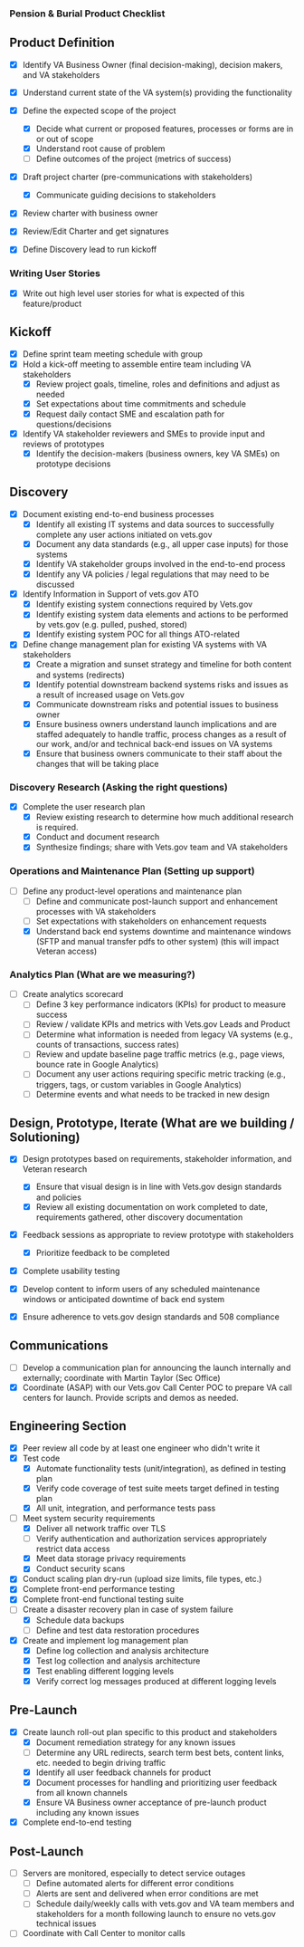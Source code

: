 ### Pension & Burial Product Checklist

## Product Definition

- [X] Identify VA Business Owner (final decision-making), decision makers, and VA stakeholders
- [X] Understand current state of the VA system(s) providing the functionality
- [X] Define the expected scope of the project
    - [X] Decide what current or proposed features, processes or forms are in or out of scope
    - [X] Understand root cause of problem
    - [ ] Define outcomes of the project (metrics of success)

- [X] Draft project charter (pre-communications with stakeholders)
    - [X] Communicate guiding decisions to stakeholders 

- [X] Review charter with business owner
- [X] Review/Edit Charter and get signatures

- [X] Define Discovery lead to run kickoff

### Writing User Stories
- [X] Write out high level user stories for what is expected of this feature/product

## Kickoff

- [X] Define sprint team meeting schedule with group
- [X] Hold a kick-off meeting to assemble entire team including VA stakeholders
    - [X] Review project goals, timeline, roles and definitions and adjust as needed
    - [X] Set expectations about time commitments and schedule
    - [X] Request daily contact SME and escalation path for questions/decisions
    
- [X] Identify VA stakeholder reviewers and SMEs to provide input and reviews of prototypes
    - [X] Identify the decision-makers (business owners, key VA SMEs) on prototype decisions

## Discovery

- [X] Document existing end-to-end business processes
    - [X] Identify all existing IT systems and data sources to successfully complete any user actions initiated on vets.gov
    - [X] Document any data standards (e.g., all upper case inputs) for those systems
    - [X] Identify VA stakeholder groups involved in the end-to-end process
    - [X] Identify any VA policies / legal regulations that may need to be discussed

- [X] Identify Information in Support of vets.gov ATO 
    - [X] Identify existing system connections required by Vets.gov
    - [X] Identify existing system data elements and actions to be performed by vets.gov (e.g. pulled, pushed, stored)
    - [X] Identify existing system POC for all things ATO-related 

- [X] Define change management plan for existing VA systems with VA stakeholders
    - [X] Create a migration and sunset strategy and timeline for both content and systems (redirects)
    - [X] Identify potential downstream backend systems risks and issues as a result of increased usage on Vets.gov
    - [X] Communicate downstream risks and potential issues to business owner
    - [X] Ensure business owners understand launch implications and are staffed adequately to handle traffic, process changes as a result of our work, and/or and technical back-end issues on VA systems
    - [X] Ensure that business owners communicate to their staff about the changes that will be taking place

### Discovery Research (Asking the right questions)
- [X] Complete the user research plan
    - [X] Review existing research to determine how much additional research is required.
    - [X] Conduct and document research
    - [X] Synthesize findings; share with Vets.gov team and VA stakeholders

### Operations and Maintenance Plan (Setting up support)
- [ ] Define any product-level operations and maintenance plan
    - [ ] Define and communicate post-launch support and enhancement processes with VA stakeholders
    - [ ] Set expectations with stakeholders on enhancement requests
    - [X] Understand back end systems downtime and maintenance windows (SFTP and manual transfer pdfs to other system) (this will impact Veteran access)

### Analytics Plan (What are we measuring?)
- [ ] Create analytics scorecard
    - [ ] Define 3 key performance indicators (KPIs) for product to measure success
    - [ ] Review / validate KPIs and metrics with Vets.gov Leads and Product
    - [ ] Determine what information is needed from legacy VA systems (e.g., counts of transactions, success rates)
    - [ ] Review and update baseline page traffic metrics (e.g., page views, bounce rate in Google Analytics)
    - [ ] Document any user actions requiring specific metric tracking (e.g., triggers, tags, or custom variables in Google Analytics)
    - [ ] Determine events and what needs to be tracked in new design
    
## Design, Prototype, Iterate (What are we building / Solutioning)

- [X] Design prototypes based on requirements, stakeholder information, and Veteran research
    - [X] Ensure that visual design is in line with Vets.gov design standards and policies
    - [X] Review all existing documentation on work completed to date, requirements gathered, other discovery documentation

- [X] Feedback sessions as appropriate to review prototype with stakeholders
    - [X] Prioritize feedback to be completed
    
- [X] Complete usability testing

- [X] Develop content to inform users of any scheduled maintenance windows or anticipated downtime of back end system 
- [X] Ensure adherence to vets.gov design standards and 508 compliance

## Communications 
- [ ] Develop a communication plan for announcing the launch internally and externally; coordinate with Martin Taylor (Sec Office)
- [X] Coordinate (ASAP) with our Vets.gov Call Center POC to prepare VA call centers for launch. Provide scripts and demos as needed.

## Engineering Section

- [X] Peer review all code by at least one engineer who didn't write it
- [X] Test code
    - [X] Automate functionality tests (unit/integration), as defined in testing plan
    - [X] Verify code coverage of test suite meets target defined in testing plan
    - [X] All unit, integration, and performance tests pass
- [ ] Meet system security requirements
    - [X] Deliver all network traffic over TLS
    - [ ] Verify authentication and authorization services appropriately restrict data access 
    - [X] Meet data storage privacy requirements
    - [X] Conduct security scans
- [X] Conduct scaling plan dry-run (upload size limits, file types, etc.)
- [X] Complete front-end performance testing 
- [X] Complete front-end functional testing suite
- [ ] Create a disaster recovery plan in case of system failure
    - [X] Schedule data backups 
    - [ ] Define and test data restoration procedures
- [X] Create and implement log management plan
    - [X] Define log collection and analysis architecture
    - [X] Test log collection and analysis architecture
    - [X] Test enabling different logging levels
    - [X] Verify correct log messages produced at different logging levels
    
## Pre-Launch

- [X] Create launch roll-out plan specific to this product and stakeholders
    - [X] Document remediation strategy for any known issues
    - [ ] Determine any URL redirects, search term best bets, content links, etc. needed to begin driving traffic
    - [X] Identify all user feedback channels for product
    - [X] Document processes for handling and prioritizing user feedback from all known channels
    - [X] Ensure VA Business owner acceptance of pre-launch product including any known issues
- [X] Complete end-to-end testing

## Post-Launch
- [ ] Servers are monitored, especially to detect service outages 
    - [ ] Define automated alerts for different error conditions
    - [ ] Alerts are sent and delivered when error conditions are met
    - [ ] Schedule daily/weekly calls with vets.gov and VA team members and stakeholders for a month following launch to ensure no vets.gov technical issues
- [ ] Coordinate with Call Center to monitor calls
